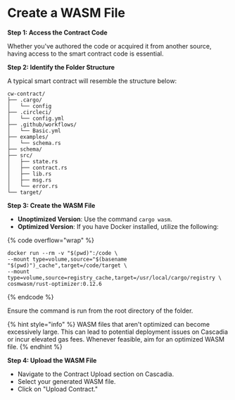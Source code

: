 # Create a WASM File

**Step 1: Access the Contract Code**

Whether you've authored the code or acquired it from another source, having access to the smart contract code is essential.



**Step 2: Identify the Folder Structure**

A typical smart contract will resemble the structure below:

```
cw-contract/
├── .cargo/
│   └── config 
├── .circleci/
│   └── config.yml 
├── .github/workflows/
│   └── Basic.yml 
├── examples/
│   └── schema.rs 
├── schema/ 
├── src/ 
│   ├── state.rs 
│   ├── contract.rs  
│   ├── lib.rs  
│   ├── msg.rs  
│   └── error.rs 
└── target/ 
```



**Step 3: Create the WASM File**

* **Unoptimized Version**: Use the command `cargo wasm`.
* **Optimized Version**: If you have Docker installed, utilize the following:

{% code overflow="wrap" %}
```
docker run --rm -v "$(pwd)":/code \
--mount type=volume,source="$(basename "$(pwd)")_cache",target=/code/target \
--mount type=volume,source=registry_cache,target=/usr/local/cargo/registry \
cosmwasm/rust-optimizer:0.12.6
```
{% endcode %}

Ensure the command is run from the root directory of the folder.

{% hint style="info" %}
WASM files that aren't optimized can become excessively large. This can lead to potential deployment issues on Cascadia or incur elevated gas fees. Whenever feasible, aim for an optimized WASM file.
{% endhint %}



**Step 4: Upload the WASM File**

* Navigate to the Contract Upload section on Cascadia.
* Select your generated WASM file.
* Click on "Upload Contract."
